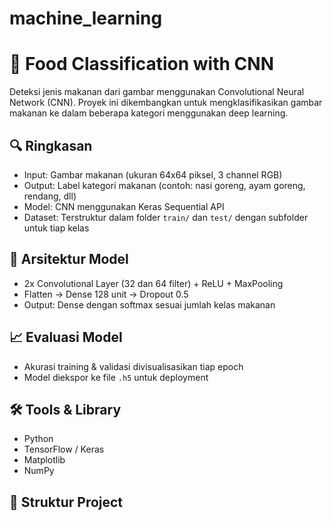 # **machine_learning**


# 🍱 Food Classification with CNN

Deteksi jenis makanan dari gambar menggunakan Convolutional Neural Network (CNN). Proyek ini dikembangkan untuk mengklasifikasikan gambar makanan ke dalam beberapa kategori menggunakan deep learning.

## 🔍 Ringkasan
- Input: Gambar makanan (ukuran 64x64 piksel, 3 channel RGB)
- Output: Label kategori makanan (contoh: nasi goreng, ayam goreng, rendang, dll)
- Model: CNN menggunakan Keras Sequential API
- Dataset: Terstruktur dalam folder `train/` dan `test/` dengan subfolder untuk tiap kelas

## 🧠 Arsitektur Model
- 2x Convolutional Layer (32 dan 64 filter) + ReLU + MaxPooling
- Flatten → Dense 128 unit → Dropout 0.5
- Output: Dense dengan softmax sesuai jumlah kelas makanan

## 📈 Evaluasi Model
- Akurasi training & validasi divisualisasikan tiap epoch
- Model diekspor ke file `.h5` untuk deployment

## 🛠️ Tools & Library
- Python
- TensorFlow / Keras
- Matplotlib
- NumPy

## 📁 Struktur Project
